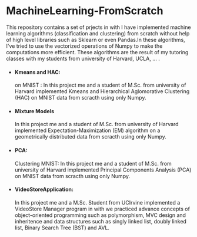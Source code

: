 # MachineLearning-FromScratch

This repository contains a set of prjects in with I have implemented machine learning algorithms (classification and clustering) from scratch without help of high level libraries such as Sklearn or even Pandas.In these algorithms, I've tried to use the vectorized operations of Numpy to make the computations more efficient. These algorithms are the result of my tutoring classes with my students from university of Harvard, UCLA, ... .

  - #### Kmeans and HAC:
    on MNIST : In this project me and a student of M.Sc. from university of Harvard implemented Kmeans and Hierarchical Aglomorative Clustering (HAC) on MNIST data from scracth using only Numpy. 
  
  - #### Mixture Models
    In this project me and a student of M.Sc. from university of Harvard implemented Expectation-Maximization (EM) algorithm on a geometrically distributed data from scracth using only Numpy. 
  
  - #### PCA:
    Clustering MNIST: In this project me and a student of M.Sc. from university of Harvard implemented Principal Components Analysis (PCA) on MNIST data from scracth using only Numpy.
  
  - #### VideoStoreApplication: 
    In this project me and a M.Sc. Student from UCIrvine implemented a VideoStore Manager program in with we practiced advance concepts of object-oriented programming such as polymorphism, MVC design and inheritence and data structures such as singly linked list, doubly linked list, Binary Search Tree (BST) and AVL. 
  
  
  


